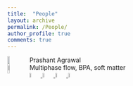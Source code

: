 ```yaml
---
title:  "People"
layout: archive
permalink: /People/
author_profile: true
comments: true
---
```

<a href="https://www.northumbria.ac.uk"> <img src="{{ site.url }}{{ site.baseurl }}/assets/profiles/profile_im_PA.png" alt="PA" style="float: left;width: 10%"/> </a>
Prashant Agrawal <br>
Multiphase flow, BPA, soft matter <br>
<a href="https://scholar.google.co.in/citations?user=GGesizEAAAAJ&hl=en"> <img src="{{ site.url }}{{ site.baseurl }}/assets/profiles/google.png" alt="PA" style="width: 5%"/> </a>
<a href="https://www.linkedin.com/in/agwlpra/?originalSubdomain=in"> <img src="{{ site.url }}{{ site.baseurl }}/assets/profiles/linkedin.png" alt="PA" style="width: 5%"/> </a>
<a href="https://www.researchgate.net/profile/Prashant_Agrawal6"> <img src="{{ site.url }}{{ site.baseurl }}/assets/profiles/rg.png" alt="PA" style="width: 5%"/> </a>
<a href="https://researchportal.northumbria.ac.uk/en/researchers/prashant-agrawal"> <img src="{{ site.url }}{{ site.baseurl }}/assets/profiles/nu.png" alt="PA" style="width: 5%"/> </a>





